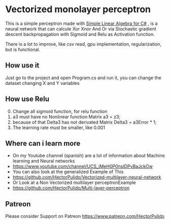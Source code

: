 # Vectorized monolayer perceptron

This is a simple perceptron made with [Simple Linear Algebra for C#](https://github.com/HectorPulido/Simple_Linear_Algebra) , is a neural network that can calcule Xor Xnor And Or via Stochastic gradient descent backpropagation with Sigmoid and Relu as Activation function.

There is a lot to improve, like csv read, gpu implementation, regularization, but is functional.
 
## How use it
Just go to the project and open Program.cs and run it, you can change the dataset changing X and Y variables

## How use Relu
0. Change all sigmoid function, for relu function
1. a3 must have no Nonlinear function Matrix a3 = z3;
2. because of that Delta3 has not derivated Matrix Delta3 = a3Error * 1;
3. The learning rate must be smaller, like 0.001 

## Where can i learn more
- On my Youtube channel (spanish) are a lot of information about Machine learning and Neural networks
- https://www.youtube.com/channel/UCS_iMeH0P0nsIDPvBaJckOw
- You can also look at the generalized Example of This 
- https://github.com/HectorPulido/Vectorized-multilayer-neural-network
- Or Look at a Non Vectorized multilayer perceptronExample
- https://github.com/HectorPulido/Multi-layer-perceptron

## Patreon
Please consider Support on Patreon
https://www.patreon.com/HectorPulido

